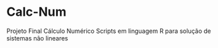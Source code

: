 # Calc-Num
Projeto Final Cálculo Numérico
Scripts em linguagem R para solução de sistemas não lineares
